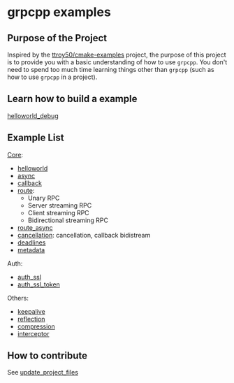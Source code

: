 # grpcpp examples

## Purpose of the Project

Inspired by the [ttroy50/cmake-examples](https://github.com/ttroy50/cmake-examples) project, the purpose of this project is to provide you with a basic understanding of how to use `grpcpp`. You don't need to spend too much time learning things other than `grpcpp` (such as how to use `grpcpp` in a project).

## Learn how to build a example

[helloworld_debug](build_examples/CMake/helloworld_debug)

## Example List

[Core](https://grpc.io/docs/what-is-grpc/core-concepts):

-   [helloworld](helloworld)
-   [async](async)
-   [callback](callback)
-   [route](route):
    -   Unary RPC
    -   Server streaming RPC
    -   Client streaming RPC
    -   Bidirectional streaming RPC
-   [route_async](route_async)
-   [cancellation](cancellation): cancellation, callback bidistream
-   [deadlines](deadlines)
-   [metadata](metadata)

Auth:

-   [auth_ssl](auth_ssl)
-   [auth_ssl_token](auth_ssl_token)

Others:

-   [keepalive](keepalive)
-   [reflection](reflection)
-   [compression](compression)
-   [interceptor](interceptor)

## How to contribute

See [update_project_files](update_project_files.sh)
